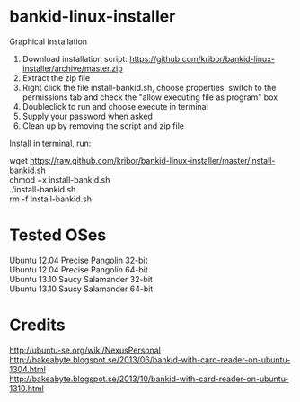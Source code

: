 bankid-linux-installer
======================

Graphical Installation  
1. Download installation script: https://github.com/kribor/bankid-linux-installer/archive/master.zip  
2. Extract the zip file  
3. Right click the file install-bankid.sh, choose properties, switch to the permissions tab and check the "allow executing file as program" box  
4. Doubleclick to run and choose execute in terminal  
5. Supply your password when asked  
6. Clean up by removing the script and zip file  

Install in terminal, run:  

wget https://raw.github.com/kribor/bankid-linux-installer/master/install-bankid.sh  
chmod +x install-bankid.sh  
./install-bankid.sh  
rm -f install-bankid.sh  

Tested OSes
===========
Ubuntu 12.04 Precise Pangolin 32-bit  
Ubuntu 12.04 Precise Pangolin 64-bit  
Ubuntu 13.10 Saucy Salamander 32-bit  
Ubuntu 13.10 Saucy Salamander 64-bit  

Credits  
=======  
http://ubuntu-se.org/wiki/NexusPersonal  
http://bakeabyte.blogspot.se/2013/06/bankid-with-card-reader-on-ubuntu-1304.html  
http://bakeabyte.blogspot.se/2013/10/bankid-with-card-reader-on-ubuntu-1310.html  
